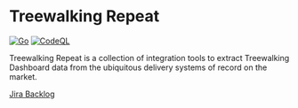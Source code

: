 # Treewalking Repeat

[![Go](https://github.com/Treewalking/treerwalking-repeat/actions/workflows/go.yml/badge.svg)](https://github.com/Treewalking/treerwalking-repeat/actions/workflows/go.yml)
[![CodeQL](https://github.com/Treewalking/treerwalking-repeat/actions/workflows/codeql-analysis.yml/badge.svg)](https://github.com/Treewalking/treerwalking-repeat/actions/workflows/codeql-analysis.yml)


Treewalking Repeat is a collection of integration tools to extract Treewalking Dashboard data from the ubiquitous 
delivery systems of record on the market.


[Jira Backlog](https://treewalking.atlassian.net/welcome/software)
